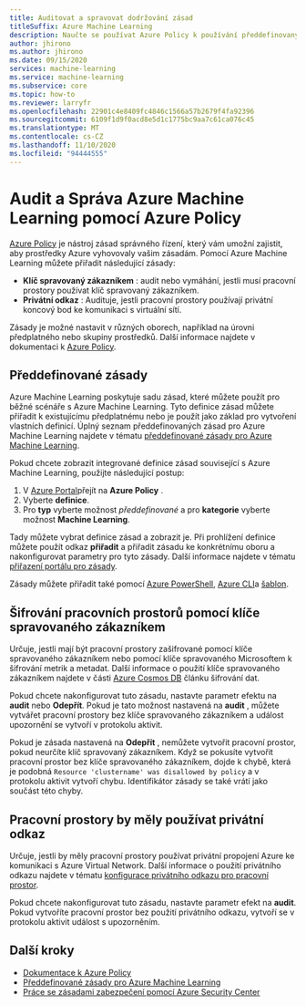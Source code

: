 ```yaml
---
title: Auditovat a spravovat dodržování zásad
titleSuffix: Azure Machine Learning
description: Naučte se používat Azure Policy k používání předdefinovaných zásad pro Azure Machine Learning, abyste se ujistili, že vaše pracovní prostory vyhovují vašim požadavkům.
author: jhirono
ms.author: jhirono
ms.date: 09/15/2020
services: machine-learning
ms.service: machine-learning
ms.subservice: core
ms.topic: how-to
ms.reviewer: larryfr
ms.openlocfilehash: 22901c4e8409fc4846c1566a57b2679f4fa92396
ms.sourcegitcommit: 6109f1d9f0acd8e5d1c1775bc9aa7c61ca076c45
ms.translationtype: MT
ms.contentlocale: cs-CZ
ms.lasthandoff: 11/10/2020
ms.locfileid: "94444555"
---
```

# <a name="audit-and-manage-azure-machine-learning-using-azure-policy"></a>Audit a Správa Azure Machine Learning pomocí Azure Policy

[Azure Policy](../governance/policy/index.yml) je nástroj zásad správného řízení, který vám umožní zajistit, aby prostředky Azure vyhovovaly vašim zásadám. Pomocí Azure Machine Learning můžete přiřadit následující zásady:

* **Klíč spravovaný zákazníkem** : audit nebo vymáhání, jestli musí pracovní prostory používat klíč spravovaný zákazníkem.
* **Privátní odkaz** : Audituje, jestli pracovní prostory používají privátní koncový bod ke komunikaci s virtuální sítí.

Zásady je možné nastavit v různých oborech, například na úrovni předplatného nebo skupiny prostředků. Další informace najdete v dokumentaci k [Azure Policy](../governance/policy/overview.md).

## <a name="built-in-policies"></a>Předdefinované zásady

Azure Machine Learning poskytuje sadu zásad, které můžete použít pro běžné scénáře s Azure Machine Learning. Tyto definice zásad můžete přiřadit k existujícímu předplatnému nebo je použít jako základ pro vytvoření vlastních definicí. Úplný seznam předdefinovaných zásad pro Azure Machine Learning najdete v tématu [předdefinované zásady pro Azure Machine Learning](../governance/policy/samples/built-in-policies.md#machine-learning).

Pokud chcete zobrazit integrované definice zásad související s Azure Machine Learning, použijte následující postup:

1. V [Azure Portal](https://portal.azure.com)přejít na __Azure Policy__ .
1. Vyberte __definice__.
1. Pro __typ__ vyberte možnost _předdefinované_ a pro __kategorie__ vyberte možnost __Machine Learning__.

Tady můžete vybrat definice zásad a zobrazit je. Při prohlížení definice můžete použít odkaz __přiřadit__ a přiřadit zásadu ke konkrétnímu oboru a nakonfigurovat parametry pro tyto zásady. Další informace najdete v tématu [přiřazení portálu pro zásady](../governance/policy/assign-policy-portal.md).

Zásady můžete přiřadit také pomocí [Azure PowerShell](../governance/policy/assign-policy-powershell.md), [Azure CLI](../governance/policy/assign-policy-azurecli.md)a [šablon](../governance/policy/assign-policy-template.md).

## <a name="workspaces-encryption-with-customer-managed-key"></a>Šifrování pracovních prostorů pomocí klíče spravovaného zákazníkem

Určuje, jestli mají být pracovní prostory zašifrované pomocí klíče spravovaného zákazníkem nebo pomocí klíče spravovaného Microsoftem k šifrování metrik a metadat. Další informace o použití klíče spravovaného zákazníkem najdete v části [Azure Cosmos DB](concept-data-encryption.md#azure-cosmos-db) článku šifrování dat.

Pokud chcete nakonfigurovat tuto zásadu, nastavte parametr efektu na __audit__ nebo __Odepřít__. Pokud je tato možnost nastavená na __audit__ , můžete vytvářet pracovní prostory bez klíče spravovaného zákazníkem a událost upozornění se vytvoří v protokolu aktivit.

Pokud je zásada nastavená na __Odepřít__ , nemůžete vytvořit pracovní prostor, pokud neurčíte klíč spravovaný zákazníkem. Když se pokusíte vytvořit pracovní prostor bez klíče spravovaného zákazníkem, dojde k chybě, která je podobná `Resource 'clustername' was disallowed by policy` a v protokolu aktivit vytvoří chybu. Identifikátor zásady se také vrátí jako součást této chyby.

## <a name="workspaces-should-use-private-link"></a>Pracovní prostory by měly používat privátní odkaz

Určuje, jestli by měly pracovní prostory používat privátní propojení Azure ke komunikaci s Azure Virtual Network. Další informace o použití privátního odkazu najdete v tématu [konfigurace privátního odkazu pro pracovní prostor](how-to-configure-private-link.md).

Pokud chcete nakonfigurovat tuto zásadu, nastavte parametr efekt na __audit__. Pokud vytvoříte pracovní prostor bez použití privátního odkazu, vytvoří se v protokolu aktivit událost s upozorněním.

## <a name="next-steps"></a>Další kroky

* [Dokumentace k Azure Policy](../governance/policy/overview.md)
* [Předdefinované zásady pro Azure Machine Learning](policy-reference.md)
* [Práce se zásadami zabezpečení pomocí Azure Security Center](../security-center/tutorial-security-policy.md)